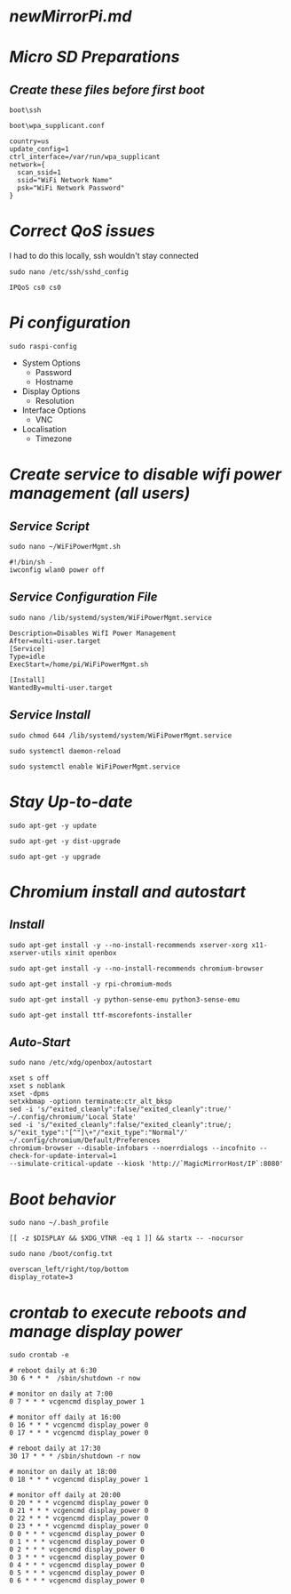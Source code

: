 # ***newMirrorPi.md***

# ***Micro SD Preparations***
## ***Create these files before first boot***
`boot\ssh`

`boot\wpa_supplicant.conf`
```
country=us
update_config=1
ctrl_interface=/var/run/wpa_supplicant
network={
  scan_ssid=1
  ssid="WiFi Network Name"
  psk="WiFi Network Password"
}
```

# ***Correct QoS issues***
I had to do this locally, ssh wouldn't stay connected

`sudo nano /etc/ssh/sshd_config`
```
IPQoS cs0 cs0
```

# ***Pi configuration***
`sudo raspi-config`
- System Options
  - Password
  - Hostname
- Display Options
  - Resolution
- Interface Options  
  - VNC
- Localisation
  - Timezone

# ***Create service to disable wifi power management (all users)***
## ***Service Script***
`sudo nano ~/WiFiPowerMgmt.sh`
```
#!/bin/sh -
iwconfig wlan0 power off
```

## ***Service Configuration File***

`sudo nano /lib/systemd/system/WiFiPowerMgmt.service`
```
Description=Disables WifI Power Management
After=multi-user.target
[Service]
Type=idle
ExecStart=/home/pi/WiFiPowerMgmt.sh

[Install]
WantedBy=multi-user.target
```

## ***Service Install***
`sudo chmod 644 /lib/systemd/system/WiFiPowerMgmt.service`

`sudo systemctl daemon-reload`

`sudo systemctl enable WiFiPowerMgmt.service`

# ***Stay Up-to-date***
`sudo apt-get -y update`

`sudo apt-get -y dist-upgrade`

`sudo apt-get -y upgrade`


# ***Chromium install and autostart***

## ***Install***
`sudo apt-get install -y --no-install-recommends xserver-xorg x11-xserver-utils xinit openbox`

`sudo apt-get install -y --no-install-recommends chromium-browser`

`sudo apt-get install -y rpi-chromium-mods`

`sudo apt-get install -y python-sense-emu python3-sense-emu`

`sudo apt-get install ttf-mscorefonts-installer`

## ***Auto-Start***
`sudo nano /etc/xdg/openbox/autostart`
```
xset s off
xset s noblank
xset -dpms
setxkbmap -optionn terminate:ctr_alt_bksp
sed -i 's/"exited_cleanly":false/"exited_cleanly":true/' ~/.config/chromium/'Local State'
sed -i 's/"exited_cleanly":false/"exited_cleanly":true/; s/"exit_type":"[^"]\+"/"exit_type":"Normal"/' ~/.config/chromium/Default/Preferences
chromium-browser --disable-infobars --noerrdialogs --incofnito --check-for-update-interval=1 
--simulate-critical-update --kiosk 'http://`MagicMirrorHost/IP`:8080'
```

# ***Boot behavior***

`sudo nano ~/.bash_profile`
```
[[ -z $DISPLAY && $XDG_VTNR -eq 1 ]] && startx -- -nocursor
```

`sudo nano /boot/config.txt`
```
overscan_left/right/top/bottom
display_rotate=3
```

# ***crontab to execute reboots and manage display power***

`sudo crontab -e`
```
# reboot daily at 6:30
30 6 * * *  /sbin/shutdown -r now

# monitor on daily at 7:00
0 7 * * * vcgencmd display_power 1

# monitor off daily at 16:00
0 16 * * * vcgencmd display_power 0
0 17 * * * vcgencmd display_power 0

# reboot daily at 17:30
30 17 * * * /sbin/shutdown -r now

# monitor on daily at 18:00
0 18 * * * vcgencmd display_power 1

# monitor off daily at 20:00
0 20 * * * vcgencmd display_power 0
0 21 * * * vcgencmd display_power 0
0 22 * * * vcgencmd display_power 0
0 23 * * * vcgencmd display_power 0
0 0 * * * vcgencmd display_power 0
0 1 * * * vcgencmd display_power 0
0 2 * * * vcgencmd display_power 0
0 3 * * * vcgencmd display_power 0
0 4 * * * vcgencmd display_power 0
0 5 * * * vcgencmd display_power 0
0 6 * * * vcgencmd display_power 0
```
